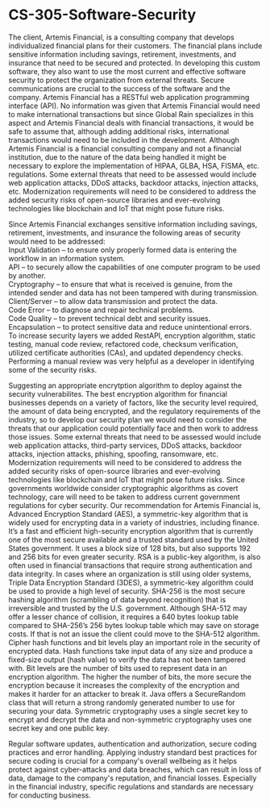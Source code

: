 # CS-305-Software-Security
<p>The client, Artemis Financial, is a consulting company that develops individualized financial plans for their customers. The financial plans include sensitive information including savings, retirement, investments, and insurance that need to be secured and protected. In developing this custom software, they also want to use the most current and effective software security to protect the organization from external threats. Secure communications are crucial to the success of the software and the company. Artemis Financial has a RESTful web application programming interface (API). No information was given that Artemis Financial would need to make international transactions but since Global Rain specializes in this aspect and Artemis Financial deals with financial transactions, it would be safe to assume that, although adding additional risks, international transactions would need to be included in the development. Although Artemis Financial is a financial consulting company and not a financial institution, due to the nature of the data being handled it might be necessary to explore the implementation of HIPAA, GLBA, HSA, FISMA, etc. regulations.  Some external threats that need to be assessed would include web application attacks, DDoS attacks, backdoor attacks, injection attacks, etc. Modernization requirements will need to be considered to address the added security risks of open-source libraries and ever-evolving technologies like blockchain and IoT that might pose future risks.</p>

<p>Since Artemis Financial exchanges sensitive information including savings, retirement, investments, and insurance the following areas of security would need to be addressed: <br>
Input Validation – to ensure only properly formed data is entering the workflow in an information system.<br>
API – to securely allow the capabilities of one computer program to be used by another.<br>
Cryptography – to ensure that what is received is genuine, from the intended sender and data has not been tampered with during transmission.<br>
Client/Server – to allow data transmission and protect the data.<br>
Code Error – to diagnose and repair technical problems.<br>
Code Quality – to prevent technical debt and security issues.<br>
Encapsulation – to protect sensitive data and reduce unintentional errors.<br>
To increase security layers we added RestAPI, encryption algorithm, static testing, manual code review, refactored code, checksum verification, utilized certificate authorities (CAs), and updated dependency checks.
Performing a manual review was very helpful as a developer in identifying some of the security risks.<br>
</p>
<p>Suggesting an appropriate encrytption algorithm to deploy against the security vulnerabilites. The best encryption algorithm for financial businesses depends on a variety of factors, like the security level required, the amount of data being encrypted, and the regulatory requirements of the industry, so to develop our security plan we would need to consider the threats that our application could potentially face and then work to address those issues. Some external threats that need to be assessed would include web application attacks, third-party services, DDoS attacks, backdoor attacks, injection attacks, phishing, spoofing, ransomware, etc. Modernization requirements will need to be considered to address the added security risks of open-source libraries and ever-evolving technologies like blockchain and IoT that might pose future risks. Since governments worldwide consider cryptographic algorithms as covert technology, care will need to be taken to address current government regulations for cyber security.
Our recommendation for Artemis Financial is, Advanced Encryption Standard (AES), a symmetric-key algorithm that is widely used for encrypting data in a variety of industries, including finance. It’s a fast and efficient high-security encryption algorithm that is currently one of the most secure available and a trusted standard used by the United States government. It uses a block size of 128 bits, but also supports 192 and 256 bits for even greater security. RSA is a public-key algorithm, is also often used in financial transactions that require strong authentication and data integrity. In cases where an organization is still using older systems, Triple Data Encryption Standard (3DES), a symmetric-key algorithm could be used to provide a high level of security. SHA-256 is the most secure hashing algorithm (scrambling of data beyond recognition) that is irreversible and trusted by the U.S. government. Although SHA-512 may offer a lesser chance of collision, it requires a 640 bytes lookup table compared to SHA-256’s 256 bytes lookup table which may save on storage costs. If that is not an issue the client could move to the SHA-512 algorithm.
<br>
Cipher hash functions and bit levels play an important role in the security of encrypted data. Hash functions take input data of any size and produce a fixed-size output (hash value) to verify the data has not been tampered with. Bit levels are the number of bits used to represent data in an encryption algorithm. The higher the number of bits, the more secure the encryption because it increases the complexity of the encryption and makes it harder for an attacker to break it. Java offers a SecureRandom class that will return a strong randomly generated number to use for securing your data. Symmetric cryptography uses a single secret key to encrypt and decrypt the data and non-symmetric cryptography uses one secret key and one public key. 
<p>
Regular software updates, authentication and authorization, secure coding practices and error handling.
Applying industry standard best practices for secure coding is crucial for a company's overall wellbeing as it helps protect against cyber-attacks and data breaches, which can result in loss of data, damage to the company's reputation, and financial losses. Especially in the financial industry, specific regulations and standards are necessary for conducting business.
</p>


